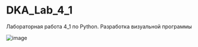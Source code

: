 # DKA_Lab_4_1
Лабораторная работа 4_1 по Python. Разработка визуальной программы 


![image](https://user-images.githubusercontent.com/70965647/203915002-334574f8-a915-4281-a164-735d70547f79.png)
